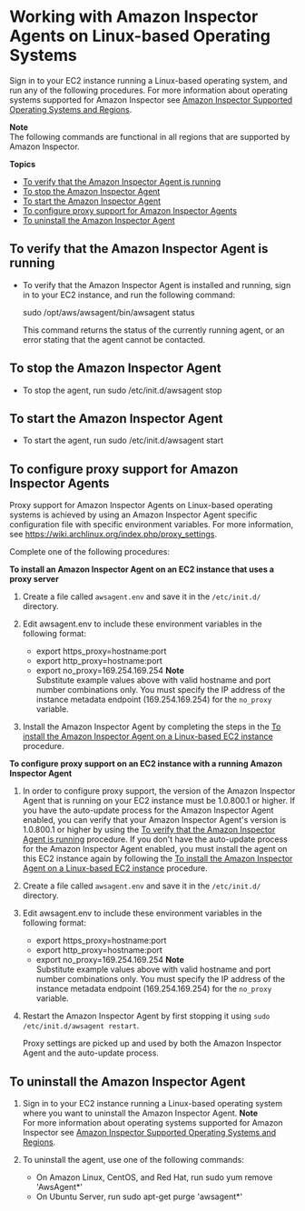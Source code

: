 # Working with Amazon Inspector Agents on Linux\-based Operating Systems<a name="inspector_agents-on-linux"></a>

Sign in to your EC2 instance running a Linux\-based operating system, and run any of the following procedures\. For more information about operating systems supported for Amazon Inspector see [Amazon Inspector Supported Operating Systems and Regions](inspector_supported_os_regions.md)\.

**Note**  
The following commands are functional in all regions that are supported by Amazon Inspector\.

**Topics**
+ [To verify that the Amazon Inspector Agent is running](#verify-linux)
+ [To stop the Amazon Inspector Agent](#stop-linux)
+ [To start the Amazon Inspector Agent](#start-linux)
+ [To configure proxy support for Amazon Inspector Agents](#inspector-agent-proxy-linux)
+ [To uninstall the Amazon Inspector Agent](#uninstall-linux)

## To verify that the Amazon Inspector Agent is running<a name="verify-linux"></a>
+ To verify that the Amazon Inspector Agent is installed and running, sign in to your EC2 instance, and run the following command:

  sudo /opt/aws/awsagent/bin/awsagent status

  This command returns the status of the currently running agent, or an error stating that the agent cannot be contacted\.

## To stop the Amazon Inspector Agent<a name="stop-linux"></a>
+ To stop the agent, run sudo /etc/init\.d/awsagent stop

## To start the Amazon Inspector Agent<a name="start-linux"></a>
+ To start the agent, run sudo /etc/init\.d/awsagent start

## To configure proxy support for Amazon Inspector Agents<a name="inspector-agent-proxy-linux"></a>

Proxy support for Amazon Inspector Agents on Linux\-based operating systems is achieved by using an Amazon Inspector Agent specific configuration file with specific environment variables\. For more information, see [https://wiki\.archlinux\.org/index\.php/proxy\_settings](https://wiki.archlinux.org/index.php/proxy_settings)\.

Complete one of the following procedures:

**To install an Amazon Inspector Agent on an EC2 instance that uses a proxy server**

1. Create a file called `awsagent.env` and save it in the `/etc/init.d/` directory\.

1. Edit awsagent\.env to include these environment variables in the following format:
   + export https\_proxy=hostname:port
   + export http\_proxy=hostname:port
   + export no\_proxy=169\.254\.169\.254
**Note**  
Substitute example values above with valid hostname and port number combinations only\. You must specify the IP address of the instance metadata endpoint \(169\.254\.169\.254\) for the `no_proxy` variable\. 

1. Install the Amazon Inspector Agent by completing the steps in the [To install the Amazon Inspector Agent on a Linux\-based EC2 instance](inspector_installing-uninstalling-agents.md#install-linux) procedure\.

**To configure proxy support on an EC2 instance with a running Amazon Inspector Agent**

1. In order to configure proxy support, the version of the Amazon Inspector Agent that is running on your EC2 instance must be 1\.0\.800\.1 or higher\. If you have the auto\-update process for the Amazon Inspector Agent enabled, you can verify that your Amazon Inspector Agent's version is 1\.0\.800\.1 or higher by using the [To verify that the Amazon Inspector Agent is running](#verify-linux) procedure\. If you don't have the auto\-update process for the Amazon Inspector Agent enabled, you must install the agent on this EC2 instance again by following the [To install the Amazon Inspector Agent on a Linux\-based EC2 instance](inspector_installing-uninstalling-agents.md#install-linux) procedure\.

1. Create a file called `awsagent.env` and save it in the `/etc/init.d/` directory\.

1. Edit awsagent\.env to include these environment variables in the following format:
   + export https\_proxy=hostname:port
   + export http\_proxy=hostname:port
   + export no\_proxy=169\.254\.169\.254
**Note**  
Substitute example values above with valid hostname and port number combinations only\. You must specify the IP address of the instance metadata endpoint \(169\.254\.169\.254\) for the `no_proxy` variable\. 

1. Restart the Amazon Inspector Agent by first stopping it using `sudo /etc/init.d/awsagent restart`\.

   Proxy settings are picked up and used by both the Amazon Inspector Agent and the auto\-update process\.

## To uninstall the Amazon Inspector Agent<a name="uninstall-linux"></a>

1. Sign in to your EC2 instance running a Linux\-based operating system where you want to uninstall the Amazon Inspector Agent\.
**Note**  
For more information about operating systems supported for Amazon Inspector see [Amazon Inspector Supported Operating Systems and Regions](inspector_supported_os_regions.md)\.

1. To uninstall the agent, use one of the following commands:
   + On Amazon Linux, CentOS, and Red Hat, run sudo yum remove 'AwsAgent\*'
   + On Ubuntu Server, run sudo apt\-get purge 'awsagent\*'